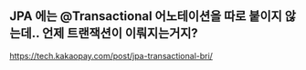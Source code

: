 ## JPA 에는 @Transactional 어노테이션을 따로 붙이지 않는데.. 언제 트랜잭션이 이뤄지는거지?

https://tech.kakaopay.com/post/jpa-transactional-bri/
